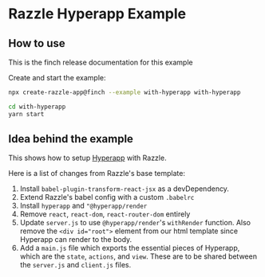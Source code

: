 # Razzle Hyperapp Example

## How to use

<!-- START install generated instructions please keep comment here to allow auto update -->
<!-- DON'T EDIT THIS SECTION, INSTEAD RE-RUN yarn update-examples TO UPDATE -->
This is the finch release documentation for this example

Create and start the example:

```bash
npx create-razzle-app@finch --example with-hyperapp with-hyperapp

cd with-hyperapp
yarn start
```
<!-- END install generated instructions please keep comment here to allow auto update -->

## Idea behind the example

This shows how to setup [Hyperapp](https://github.com/hyperapp/hyperapp/) with Razzle.

Here is a list of changes from Razzle's base template:

1.  Install `babel-plugin-transform-react-jsx` as a devDependency.
2.  Extend Razzle's babel config with a custom `.babelrc`
3.  Install `hyperapp` and `"@hyperapp/render`
4.  Remove `react`, `react-dom`, `react-router-dom` entirely
5.  Update `server.js` to use `@hyperapp/render`'s `withRender` function. Also remove the `<div id="root">` element from our html template since Hyperapp can render to the body.
6.  Add a `main.js` file which exports the essential pieces of Hyperapp, which are the `state`, `actions`, and `view`. These are to be shared between the `server.js` and `client.js` files.
